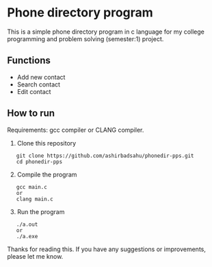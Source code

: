 # Phone directory program
  This is a simple phone directory program in c language for my college programming and problem solving (semester:1) project.
## Functions
  - Add new contact
  - Search contact
  - Edit contact

## How to run
Requirements: gcc compiler or CLANG compiler.
 1. Clone this repository
  ```
     git clone https://github.com/ashirbadsahu/phonedir-pps.git
     cd phonedir-pps
  ```
 2. Compile the program
  ```
     gcc main.c
     or
     clang main.c
  ```
 3. Run the program
  ```
     ./a.out
     or
     ./a.exe
  ``` 

Thanks for reading this. If you have any suggestions or improvements, please let me know.